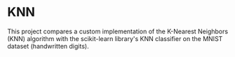 # KNN
This project compares a custom implementation of the K-Nearest Neighbors (KNN) algorithm with the scikit-learn library's KNN classifier on the MNIST dataset (handwritten digits).

